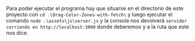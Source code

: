 Para poder ejecutar el programa hay que situarse en el directorio de este proyecto con `cd .\Drag-Color-Zones-with-fetch\` y luego ejecutar el comando `node .\assets\js\server.js` y la consola nos devolverá `servidor corriendo en http://localhost:3000` donde deberemos y a la ruta que este nos dice.